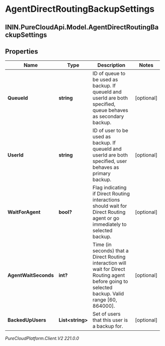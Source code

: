 # AgentDirectRoutingBackupSettings

## ININ.PureCloudApi.Model.AgentDirectRoutingBackupSettings

## Properties

|Name | Type | Description | Notes|
|------------ | ------------- | ------------- | -------------|
| **QueueId** | **string** | ID of queue to be used as backup. If queueId and userId are both specified, queue behaves as secondary backup. | [optional] |
| **UserId** | **string** | ID of user to be used as backup. If queueId and userId are both specified, user behaves as primary backup. | [optional] |
| **WaitForAgent** | **bool?** | Flag indicating if Direct Routing interactions should wait for Direct Routing agent or go immediately to selected backup. | [optional] |
| **AgentWaitSeconds** | **int?** | Time (in seconds) that a Direct Routing interaction will wait for Direct Routing agent before going to selected backup. Valid range [60, 864000]. | [optional] |
| **BackedUpUsers** | **List&lt;string&gt;** | Set of users that this user is a backup for. | [optional] |



_PureCloudPlatform.Client.V2 221.0.0_
